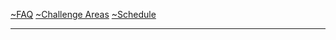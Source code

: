 [~FAQ](/faq.md)
[~Challenge Areas](/challenge-areas.md)
[~Schedule](/schedule)

********************************************
